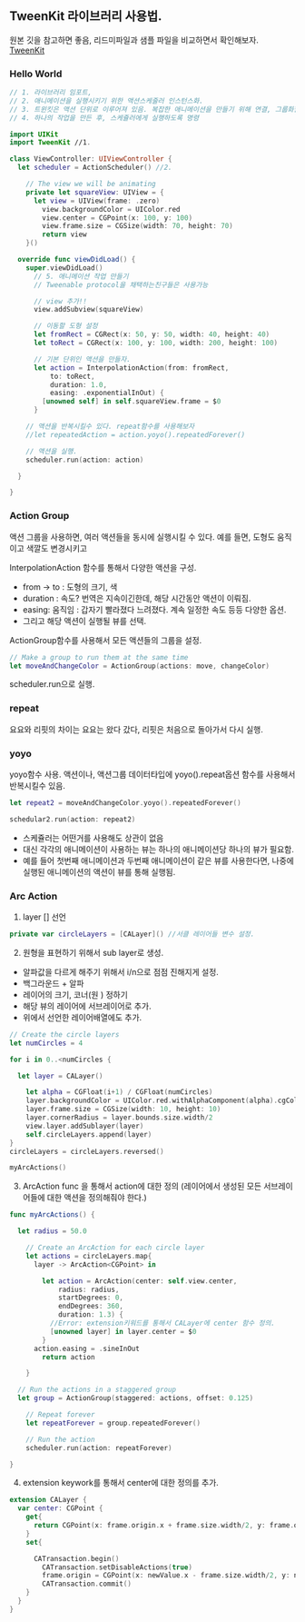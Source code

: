 ## TweenKit 라이브러리 사용법.
원본 깃을 참고하면 좋음, 리드미파일과 샘플 파일을 비교하면서 확인해보자.
[TweenKit](https://github.com/SteveBarnegren/TweenKit)

### Hello World
```swift
// 1. 라이브러리 임포트,
// 2. 애니메이션을 실행시키기 위한 액션스케줄러 인스턴스화.
// 3. 트윈킷은 액션 단위로 이루어져 있음. 복잡한 애니메이션을 만들기 위해 연결, 그룹화할 수 있는 작은 애니메이션 단위
// 4. 하나의 작업을 만든 후, 스케쥴러에게 실행하도록 명령

import UIKit
import TweenKit //1.

class ViewController: UIViewController {
  let scheduler = ActionScheduler() //2.

    // The view we will be animating
    private let squareView: UIView = {
      let view = UIView(frame: .zero)
        view.backgroundColor = UIColor.red
        view.center = CGPoint(x: 100, y: 100)
        view.frame.size = CGSize(width: 70, height: 70)
        return view
    }()

  override func viewDidLoad() {
    super.viewDidLoad()
      // 5. 애니메이션 작업 만들기
      // Tweenable protocol을 채택하는친구들은 사용가능

      // view 추가!!
      view.addSubview(squareView)

      // 이동할 도형 설정
      let fromRect = CGRect(x: 50, y: 50, width: 40, height: 40)
      let toRect = CGRect(x: 100, y: 100, width: 200, height: 100)

      // 기본 단위인 액션을 만들자.
      let action = InterpolationAction(from: fromRect,
          to: toRect,
          duration: 1.0,
          easing: .exponentialInOut) {
        [unowned self] in self.squareView.frame = $0
      }

    // 액션을 반복시킬수 있다. repeat함수를 사용해보자
    //let repeatedAction = action.yoyo().repeatedForever()

    // 액션을 실행.
    scheduler.run(action: action)

  }

}
```
### Action Group
액션 그룹을 사용하면, 여러 액션들을 동시에 실행시킬 수 있다.
예를 들면, 도형도 움직이고 색깔도 변경시키고

InterpolationAction 함수를 통해서 다양한 액션을 구성.
- from -> to : 도형의 크기, 색
- duration : 속도? 번역은 지속이긴한데, 해당 시간동안 액션이 이뤄짐.
- easing: 움직임 : 갑자기 빨라졌다 느려졌다. 계속 일정한 속도 등등 다양한 옵션.
- 그리고 해당 액션이 실행될 뷰를 선택.

ActionGroup함수를 사용해서 모든 액션들의 그룹을 설정.
```swift
// Make a group to run them at the same time
let moveAndChangeColor = ActionGroup(actions: move, changeColor)
  ```
  scheduler.run으로 실행.
### repeat
  요요와 리핏의 차이는 요요는 왔다 갔다,
  리핏은 처음으로 돌아가서 다시 실행.

### yoyo
  yoyo함수 사용.
  액션이나, 액션그룹 데이터타입에 yoyo().repeat옵션 함수를 사용해서 반복시킬수 있음.
  ```swift
let repeat2 = moveAndChangeColor.yoyo().repeatedForever()

schedular2.run(action: repeat2)
  ```
  - 스케쥴러는 어떤거를 사용해도 상관이 없음
  - 대신 각각의 애니메이션이 사용하는 뷰는 하나의 애니메이션당 하나의 뷰가 필요함.
  - 예를 들어 첫번째 애니메이션과 두번째 애니메이션이 같은 뷰를 사용한다면, 나중에 실행된 애니메이션의 액션이 뷰를 통해 실행됨.


### Arc Action
  1. layer [] 선언
  ```swift
private var circleLayers = [CALayer]() //서클 레이어들 변수 설정.
  ```
  2. 원형을 표현하기 위해서 sub layer로 생성.
  - 알파값을 다르게 해주기 위해서 i/n으로 점점 진해지게 설정.
  - 백그라운드 + 알파
  - 레이어의 크기, 코너(원 ) 정하기
  - 해당 뷰의 레이어에 서브레이어로 추가.
  - 위에서 선언한 레이어배열에도 추가.
  ```swift
  // Create the circle layers
  let numCircles = 4

  for i in 0..<numCircles {

    let layer = CALayer()

      let alpha = CGFloat(i+1) / CGFloat(numCircles)
      layer.backgroundColor = UIColor.red.withAlphaComponent(alpha).cgColor
      layer.frame.size = CGSize(width: 10, height: 10)
      layer.cornerRadius = layer.bounds.size.width/2
      view.layer.addSublayer(layer)
      self.circleLayers.append(layer)
  }
circleLayers = circleLayers.reversed()

myArcActions()
  ```
  3. ArcAction func 을 통해서 action에 대한 정의 (레이어에서 생성된 모든 서브레이어들에 대한 액션을 정의해줘야 한다.)
  ```swift
  func myArcActions() {

    let radius = 50.0

      // Create an ArcAction for each circle layer
      let actions = circleLayers.map{
        layer -> ArcAction<CGPoint> in

          let action = ArcAction(center: self.view.center,
              radius: radius,
              startDegrees: 0,
              endDegrees: 360,
              duration: 1.3) {
            //Error: extension키워드를 통해서 CALayer에 center 함수 정의.
            [unowned layer] in layer.center = $0
          }
        action.easing = .sineInOut
          return action

      }

    // Run the actions in a staggered group
    let group = ActionGroup(staggered: actions, offset: 0.125)

      // Repeat forever
      let repeatForever = group.repeatedForever()

      // Run the action
      scheduler.run(action: repeatForever)

  }
```
4. extension keywork를 통해서 center에 대한 정의를 추가.
```swift
extension CALayer {
  var center: CGPoint {
    get{
      return CGPoint(x: frame.origin.x + frame.size.width/2, y: frame.origin.y + frame.size.height/2)
    }
    set{

      CATransaction.begin()
        CATransaction.setDisableActions(true)
        frame.origin = CGPoint(x: newValue.x - frame.size.width/2, y: newValue.y - frame.size.height/2)
        CATransaction.commit()
    }
  }
}
```
